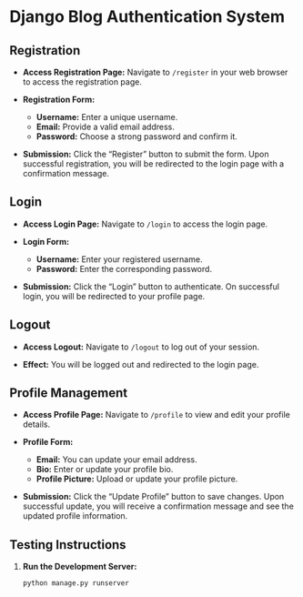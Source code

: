 # Django Blog Authentication System

## Registration

- **Access Registration Page:**
  Navigate to `/register` in your web browser to access the registration page.

- **Registration Form:**
  - **Username:** Enter a unique username.
  - **Email:** Provide a valid email address.
  - **Password:** Choose a strong password and confirm it.

- **Submission:**
  Click the “Register” button to submit the form.
  Upon successful registration, you will be redirected to the login page with a confirmation message.

## Login

- **Access Login Page:**
  Navigate to `/login` to access the login page.

- **Login Form:**
  - **Username:** Enter your registered username.
  - **Password:** Enter the corresponding password.

- **Submission:**
  Click the “Login” button to authenticate.
  On successful login, you will be redirected to your profile page.

## Logout

- **Access Logout:**
  Navigate to `/logout` to log out of your session.

- **Effect:**
  You will be logged out and redirected to the login page.

## Profile Management

- **Access Profile Page:**
  Navigate to `/profile` to view and edit your profile details.

- **Profile Form:**
  - **Email:** You can update your email address.
  - **Bio:** Enter or update your profile bio.
  - **Profile Picture:** Upload or update your profile picture.

- **Submission:**
  Click the “Update Profile” button to save changes.
  Upon successful update, you will receive a confirmation message and see the updated profile information.

## Testing Instructions

1. **Run the Development Server:**
   ```bash
   python manage.py runserver
